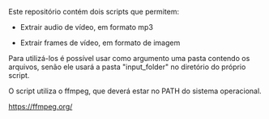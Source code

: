Este repositório contém dois scripts que permitem:

- Extrair audio de vídeo, em formato mp3

- Extrair frames de vídeo, em formato de imagem

Para utilizá-los é possível usar como argumento uma pasta contendo os arquivos, senão ele usará a pasta "input_folder" no diretório do próprio script.

O script utiliza o ffmpeg, que deverá estar no PATH do sistema operacional.

  https://ffmpeg.org/

